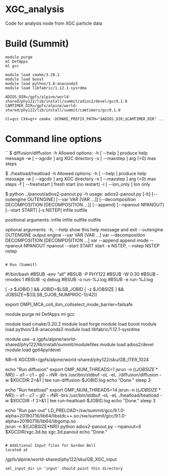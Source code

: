 # XGC_analysis
Code for analysis node from XGC particle data

# Build (Summit)
```
module purge
ml DefApps
ml gcc

module load cmake/3.20.2
module load boost
module load python/3.8-anaconda3
module load libfabric/1.12.1-sysrdma

ADIOS_DIR=/gpfs/alpine/world-shared/phy122/lib/install/summit/adios2/devel/gcc9.1.0
CAMTIMER_DIR=/gpfs/alpine/world-shared/phy122/lib/install/summit/camtimers/gcc9.1.0

CC=gcc CXX=g++ cmake -DCMAKE_PREFIX_PATH="$ADIOS_DIR;$CAMTIMER_DIR" ..

```

# Command line options
``
$ diffusion/diffusion -h
Allowed options:
  -h [ --help ]             produce help message
  -w [ --xgcdir ] arg       XGC directory
  -s [ --maxstep ] arg (=0) max steps

$ ./heatload/heatload -h
Allowed options:
  -h [ --help ]             produce help message
  -w [ --xgcdir ] arg       XGC directory
  -s [ --maxstep ] arg (=0) max steps
  -f [ --freshstart ]       fresh start (no restart)
  -i [ --ion_only ]         Ion only

$ python ../panout/adios2-panout.py -h
usage: adios2-panout.py [-h] [--outengine OUTENGINE] [--var VAR [VAR ...]] [--decomposition DECOMPOSITION [DECOMPOSITION ...]] [--append] [--npanout NPANOUT] [--start START] [-s NSTEP] infile outfile

positional arguments:
  infile                infile
  outfile               outfile

optional arguments:
  -h, --help            show this help message and exit
  --outengine OUTENGINE
                        output engine
  --var VAR [VAR ...]   var
  --decomposition DECOMPOSITION [DECOMPOSITION ...]
                        var
  --append              append mode
  --npanout NPANOUT     npanout
  --start START         start
  -s NSTEP, --nstep NSTEP
                        nstep

```

# Run (Summit)
```
#!/bin/bash
#BSUB -env "all"
#BSUB -P PHY122
#BSUB -W 0:30
#BSUB -nnodes 1
#BSUB -q debug
#BSUB -o run-%J.log
#BSUB -e run-%J.log

[ -z $JOBID ] && JOBID=$LSB_JOBID
[ -z $JOBSIZE ] && JOBSIZE=$(((LSB_DJOB_NUMPROC-1)/42))

export OMPI_MCA_coll_ibm_collselect_mode_barrier=failsafe

module purge
ml DefApps
ml gcc

module load cmake/3.20.2
module load forge
module load boost
module load python/3.8-anaconda3
module load libfabric/1.12.1-sysrdma

module use -a /gpfs/alpine/world-shared/phy122/lib/install/summit/modulefiles
module load adios2/devel
module load gptl4py/devel

NR=6
XGCDIR=/gpfs/alpine/world-shared/phy122/sku/GB_ITER_1024

echo "Run diffusion"
export OMP_NUM_THREADS=1
jsrun -n $((JOBSIZE*NR)) -a1 -c1 -g0 -r$NR -brs /usr/bin/stdbuf -oL -eL ./diffusion/diffusion -w $XGCDIR 2>&1 | tee run-diffusion-$JOBID.log
echo "Done."
sleep 3

echo "Run heatload"
export OMP_NUM_THREADS=14
jsrun -n $((JOBSIZE*NR)) -a1 -c7 -g0 -r$NR -brs /usr/bin/stdbuf -oL -eL ./heatload/heatload -w $XGCDIR -f 2>&1 | tee run-heatload-$JOBID.log
echo "Done."
sleep 3

echo "Run pan-out"
LD_PRELOAD=/sw/summit/gcc/9.1.0-alpha+20190716/lib64/libstdc++.so:/sw/summit/gcc/9.1.0-alpha+20190716/lib64/libgomp.so \
jsrun -n $((JOBSIZE*NR)) python adios2-panout.py --npanout=6 $XGCDIR/xgc.3d.bp xgc.3d.panout
echo "Done."

```

# Additional Input files for Gordon Bell
located at
```
/gpfs/alpine/world-shared/phy122/sku/GB_XGC_input
```
sml_input_dir in 'input' should point this directory 
